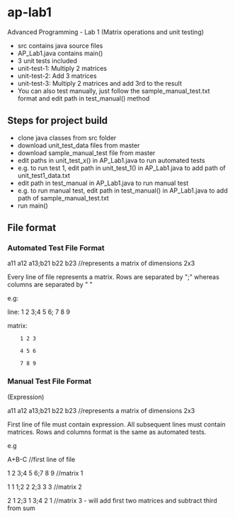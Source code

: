 # ap-lab1
Advanced Programming - Lab 1 (Matrix operations and unit testing)

* src contains java source files 
* AP_Lab1.java contains main()
* 3 unit tests included
* unit-test-1: Multiply 2 matrices
* unit-test-2: Add 3 matrices
* unit-test-3: Multiply 2 matrices and add 3rd to the result
* You can also test manually, just follow the sample_manual_test.txt format and edit path in test_manual() method

## Steps for project build
* clone java classes from src folder
* download unit_test_data files from master
* download sample_manual_test file from master
* edit paths in unit_test_x() in AP_Lab1.java to run automated tests
* e.g. to run test 1, edit path in unit_test_1() in AP_Lab1.java to add path of unit_test1_data.txt
* edit path in test_manual in AP_Lab1.java to run manual test
* e.g. to run manual test, edit path in test_manual() in AP_Lab1.java to add path of sample_manual_test.txt
* run main()

## File format
### Automated Test File Format
a11 a12 a13;b21 b22 b23 //represents a matrix of dimensions 2x3 

Every line of file represents a matrix. Rows are separated by ";" whereas columns are separated by " "

e.g: 

line: 1 2 3;4 5 6; 7 8 9

matrix: 

        1 2 3
        
        4 5 6
        
        7 8 9
### Manual Test File Format
(Expression)

a11 a12 a13;b21 b22 b23 //represents a matrix of dimensions 2x3

First line of file must contain expression. All subsequent lines must contain matrices. Rows and columns format is the same as automated tests.

e.g

A+B-C                   //first line of file

1 2 3;4 5 6;7 8 9       //matrix 1

1 1 1;2 2 2;3 3 3       //matrix 2

2 1 2;3 1 3;4 2 1       //matrix 3 - will add first two matrices and subtract third from sum

